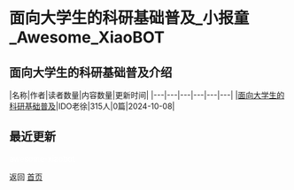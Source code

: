 # 面向大学生的科研基础普及_小报童_Awesome_XiaoBOT

## 面向大学生的科研基础普及介绍
>   
  


|名称|作者|读者数量|内容数量|更新时间|
|---|---|---|---|---|---|
|[面向大学生的科研基础普及](https://xiaobot.net/p/keyan?refer=0b133df9-27dc-423b-8101-639049001c13)|IDO老徐|315人|0篇|2024-10-08|

## 最近更新



<a href="https://github.com/Reno9527/awesome-xiaobot" style="color: white; text-decoration: none;">awesome-xiaobot</a>

返回 [首页](../README.md)
